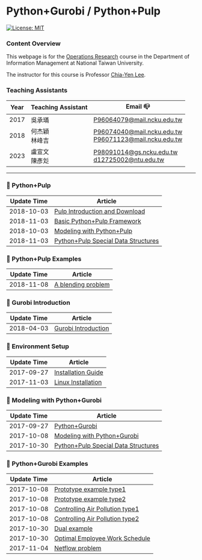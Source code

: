 # Python+Gurobi / Python+Pulp
[![License: MIT](https://img.shields.io/badge/License-MIT-blue.svg)](https://opensource.org/licenses/MIT)<br>
### **Content Overview**

This webpage is for the [Operations Research](https://nol.ntu.edu.tw/nol/coursesearch/print_table.php?course_id=725%20U3690&class=&dpt_code=7050&ser_no=44122&semester=112-1&lang=CH) course in the Department of Information Management at National Taiwan University.

The instructor for this course is Professor [Chia-Yen Lee](http://polab.im.ntu.edu.tw/Bio.html).


### **Teaching Assistants**

|Year|Teaching Assistant|Email :mailbox_closed:|
|----|----|----|
|2017|吳承璊|P96064079@mail.ncku.edu.tw|
|2018|何杰穎<br>林峰吉|P96074040@mail.ncku.edu.tw<br>P96071123@mail.ncku.edu.tw
|2023|盧宣文<br>陳彥彣|P98091014@gs.ncku.edu.tw<br>d12725002@ntu.edu.tw

----------------------------------------
### :triangular_flag_on_post: Python+Pulp
|Update Time|Article|
|---|---|
|2018-10-03|[Pulp Introduction and Download](https://github.com/jasonyoyo/python-pulp/blob/master/Pulp%20%E7%B0%A1%E4%BB%8B%E8%88%87%E4%B8%8B%E8%BC%89.md)|
|2018-11-03|[Basic Python+Pulp Framework](https://github.com/jasonyoyo/python-pulp/blob/master/Python%2BPulp%E5%9F%BA%E6%9C%AC%E6%9E%B6%E6%A7%8B.md)|
|2018-10-03|[Modeling with Python+Pulp](https://github.com/jasonyoyo/python-pulp/blob/master/Python%2BPulp%E5%BB%BA%E6%A8%A1.md)|
|2018-11-03|[Python+Pulp Special Data Structures](https://github.com/jasonyoyo/python-pulp/blob/master/Python%2BPulp%E7%89%B9%E6%AE%8A%E8%B3%87%E6%96%99%E7%B5%90%E6%A7%8B.ipynb)|

### :triangular_flag_on_post: Python+Pulp Examples
|Update Time|Article|
|-----|-----|
|2018-11-08|[A blending problem](https://github.com/jasonyoyo/python-pulp/blob/master/A%20blending%20problem.md)|

### :triangular_flag_on_post: Gurobi Introduction
|Update Time|Article|
|---|---|
|2018-04-03|[Gurobi Introduction](https://github.com/wurmen/Gurobi-Python/blob/master/gurobi_introduction.md)|

### :triangular_flag_on_post: Environment Setup
|Update Time|Article|
|-----|-----|
|2017-09-27|[Installation Guide](https://github.com/wurmen/Gurobi-Python/blob/master/Installation/%E5%AE%89%E8%A3%9D%E6%95%99%E5%AD%B8.md)|
|2017-11-03|[Linux Installation](https://github.com/PO-LAB/Python-Gurobi/blob/master/Installation/installation-for-linux.md)|

### :triangular_flag_on_post: Modeling with Python+Gurobi
|Update Time|Article|
|-----|-----|
|2017-09-27|[Python+Gurobi](https://github.com/wurmen/Gurobi-Python/blob/master/python-gurobi%20%20model/Python+Gurobi%E5%9F%BA%E6%9C%AC%E6%9E%B6%E6%A7%8B.md)|
|2017-10-08|[Modeling with Python+Gurobi](https://github.com/wurmen/Gurobi-Python/blob/master/python-gurobi%20%20model/Python+Gurobi%E5%BB%BA%E6%A8%A1.md)|
|2017-10-30|[Python+Pulp Special Data Structures](https://github.com/wurmen/Gurobi-Python/blob/master/python-gurobi%20%20model/Python%2BGurobi%E7%89%B9%E6%AE%8A%E8%B3%87%E6%96%99%E7%B5%90%E6%A7%8B.ipynb)|

### :triangular_flag_on_post: Python+Gurobi Examples
|Update Time|Article|
|-----|-----|
|2017-10-08|[Prototype example type1](https://github.com/wurmen/Gurobi-Python/blob/master/python-gurobi%20%20model/Prototype%20example_type1.md)| 
|2017-10-08|[Prototype example type2](https://github.com/wurmen/Gurobi-Python/blob/master/python-gurobi%20%20model/Prototype%20example_type2.md)|
|2017-10-08|[Controlling Air Pollution type1](https://github.com/wurmen/Gurobi-Python/blob/master/python-gurobi%20%20model/Controlling%20Air%20Pollution_type1.md)|
|2017-10-08|[Controlling Air Pollution type2](https://github.com/wurmen/Gurobi-Python/blob/master/python-gurobi%20%20model/Controlling%20Air%20Pollution_type2.md)|
|2017-10-30|[Dual example](https://github.com/wurmen/Gurobi-Python/blob/master/python-gurobi%20%20model/Dual%20example.md)|
|2017-10-30|[Optimal Employee Work Schedule](https://github.com/wurmen/Gurobi-Python/blob/master/python-gurobi%20%20model/Optimal%20Employee%20Work%20Schedule.md)|
|2017-11-04|[Netflow problem](https://github.com/wurmen/Gurobi-Python/blob/master/python-gurobi%20%20model/Netflow%20problem.md)|

